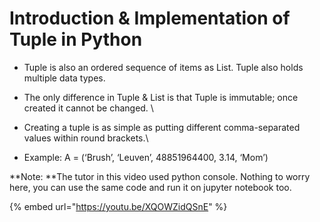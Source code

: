 # Introduction & Implementation of Tuple in Python

* Tuple is also an ordered sequence of items as List. Tuple also holds multiple data types.\
  &#x20;
* The only difference in Tuple & List is that Tuple is immutable; once created it cannot be changed. \

* Creating a tuple is as simple as putting different comma-separated values within round brackets.\

* Example: A = (‘Brush’, ‘Leuven’, 48851964400, 3.14, ‘Mom’)

**Note: **The tutor in this video used python console. Nothing to worry here, you can use the same code and run it on jupyter notebook too.

{% embed url="https://youtu.be/XQOWZidQSnE" %}
